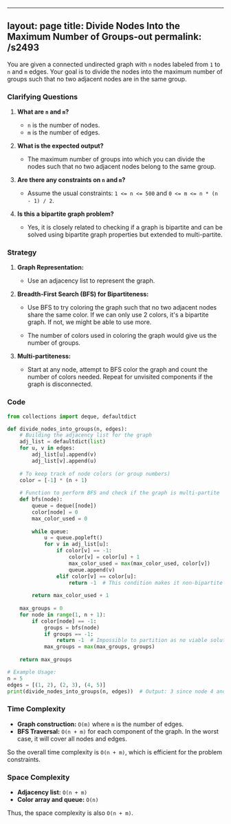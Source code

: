 
---
layout: page
title:  Divide Nodes Into the Maximum Number of Groups-out
permalink: /s2493
---

You are given a connected undirected graph with `n` nodes labeled from `1` to `n` and `m` edges. Your goal is to divide the nodes into the maximum number of groups such that no two adjacent nodes are in the same group.

### Clarifying Questions

1. **What are `n` and `m`?**
   - `n` is the number of nodes.
   - `m` is the number of edges.

2. **What is the expected output?**
   - The maximum number of groups into which you can divide the nodes such that no two adjacent nodes belong to the same group.

3. **Are there any constraints on `n` and `m`?**
   - Assume the usual constraints: `1 <= n <= 500` and `0 <= m <= n * (n - 1) / 2`.

4. **Is this a bipartite graph problem?**
   - Yes, it is closely related to checking if a graph is bipartite and can be solved using bipartite graph properties but extended to multi-partite.

### Strategy

1. **Graph Representation:**
   - Use an adjacency list to represent the graph.

2. **Breadth-First Search (BFS) for Bipartiteness:**
   - Use BFS to try coloring the graph such that no two adjacent nodes share the same color. If we can only use 2 colors, it's a bipartite graph. If not, we might be able to use more.

   - The number of colors used in coloring the graph would give us the number of groups.

3. **Multi-partiteness:**
   - Start at any node, attempt to BFS color the graph and count the number of colors needed. Repeat for unvisited components if the graph is disconnected.

### Code

```python
from collections import deque, defaultdict

def divide_nodes_into_groups(n, edges):
    # Building the adjacency list for the graph
    adj_list = defaultdict(list)
    for u, v in edges:
        adj_list[u].append(v)
        adj_list[v].append(u)
    
    # To keep track of node colors (or group numbers)
    color = [-1] * (n + 1)
    
    # Function to perform BFS and check if the graph is multi-partite
    def bfs(node):
        queue = deque([node])
        color[node] = 0
        max_color_used = 0
        
        while queue:
            u = queue.popleft()
            for v in adj_list[u]:
                if color[v] == -1:
                    color[v] = color[u] + 1
                    max_color_used = max(max_color_used, color[v])
                    queue.append(v)
                elif color[v] == color[u]:
                    return -1  # This condition makes it non-bipartite
        
        return max_color_used + 1
    
    max_groups = 0
    for node in range(1, n + 1):
        if color[node] == -1:
            groups = bfs(node)
            if groups == -1:
                return -1  # Impossible to partition as no viable solution
            max_groups = max(max_groups, groups)
    
    return max_groups

# Example Usage:
n = 5
edges = [(1, 2), (2, 3), (4, 5)]
print(divide_nodes_into_groups(n, edges))  # Output: 3 since node 4 and 5 form their own group which increases it to 3 groups.
```

### Time Complexity

- **Graph construction:** `O(m)` where `m` is the number of edges.
- **BFS Traversal:** `O(n + m)` for each component of the graph. In the worst case, it will cover all nodes and edges.

So the overall time complexity is `O(n + m)`, which is efficient for the problem constraints.

### Space Complexity

- **Adjacency list:** `O(n + m)`
- **Color array and queue:** `O(n)`

Thus, the space complexity is also `O(n + m)`.